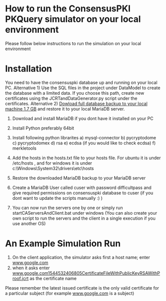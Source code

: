 # How to run the ConsensusPKI PKQuery simulator on your local environment
Please follow below instructions to run the simulation on your local environment
# Installation
You need to have the consensuspki database up and running on your local PC.
Alternative 1) Use the SQL files in the project under DataModel to create the database with a limited data. If you choose this path, create new certificates using the JCRTandDataGenerator.py script under the certificates. 
Alternative 2) [Dowload full database backup to your local machine 1.7 GB](https://drive.google.com/drive/folders/1xqpO7Aa7t7vnzkzyQmSc-FwYRof_imhE?usp=sharing) and restore it to your local MariaDB server.

1) Download and install MariaDB if you dont have it installed on your PC
2) Install Python preferably 64bit
3) Install following python librarites 
	a) mysql-connector
	b) pycryptodome
	c) pycryptodomex
	d) rsa
	e) ecdsa (if you would like to check ecdsa)
	f) merkletools

3) Add the hosts in the hosts.txt file to your hosts file. For ubuntu it is under /etc/hosts , and for windows it is under c:\Windows\System32\drivers\etc\hosts
4) Restore the downloaded MariaDB backup to your MariaDB server
5) Create a MariaDB User called cuser with password difficultpass and give required permissions on consensuspki database to cuser (if you dont want to update the scripts manually :) )
6) You can now run the servers one by one or simply run startCAServersAndClient.bat under windows (You can also create your own script to run the servers and the client in a single execution if you use another OS)

# An Example Simulation Run
1) On the client application, the simulator asks first a host name; enter www.google.com
2) when it asks enter www.google.com1544532406805CertificateFileWithPublicKeyRSAWithProof.jcrt as the certificate name

Please remember the latest issued certificate is the only valid certificate for a particular subject (for example www.google.com is a subject)
